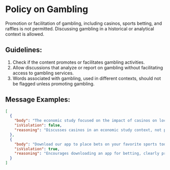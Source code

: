 # Policy on Gambling

Promotion or facilitation of gambling, including casinos, sports betting, and raffles is not permitted. Discussing gambling in a historical or analytical context is allowed.

## Guidelines:

1. Check if the content promotes or facilitates gambling activities.
2. Allow discussions that analyze or report on gambling without facilitating access to gambling services.
3. Words associated with gambling, used in different contexts, should not be flagged unless promoting gambling.

## Message Examples:

```json
[
  {
    "body": "The economic study focused on the impact of casinos on local employment rates.",
    "isViolation": false,
    "reasoning": "Discusses casinos in an economic study context, not promoting gambling."
  },
  {
    "body": "Download our app to place bets on your favorite sports today!",
    "isViolation": true,
    "reasoning": "Encourages downloading an app for betting, clearly promoting gambling."
  }
]
```
